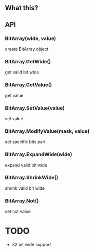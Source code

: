 ## What this?

## API
### BitArray(wide, value)
create BitArray object

### BitArray.GetWide()
get valid bit wide

### BitArray.GetValue() 
get value

### BitArray.SetValue(value)
set value

### BitArray.ModifyValue(mask, value)
set specific bits part

### BitArray.ExpandWide(wide)
expand valid bit wide 

### BitArray.ShrinkWide()
shrink valid bit wide

### BitArray.Not()
set not value

# TODO
* 32 bit wide support
